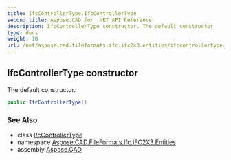```yaml
---
title: IfcControllerType.IfcControllerType
second_title: Aspose.CAD for .NET API Reference
description: IfcControllerType constructor. The default constructor
type: docs
weight: 10
url: /net/aspose.cad.fileformats.ifc.ifc2x3.entities/ifccontrollertype/ifccontrollertype/
---
```

## IfcControllerType constructor

The default constructor.

```csharp
public IfcControllerType()
```

### See Also

* class [IfcControllerType](../)
* namespace [Aspose.CAD.FileFormats.Ifc.IFC2X3.Entities](../../ifccontrollertype/)
* assembly [Aspose.CAD](../../../)


